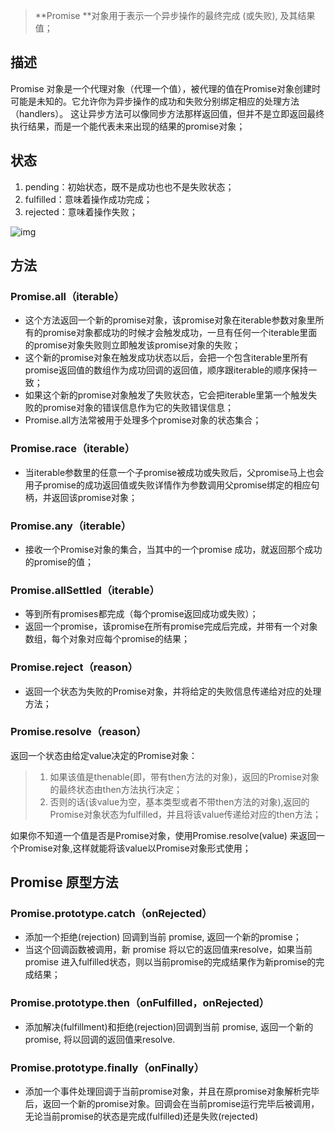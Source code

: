 > **Promise **对象用于表示一个异步操作的最终完成 (或失败), 及其结果值；

## 描述

Promise 对象是一个代理对象（代理一个值），被代理的值在Promise对象创建时可能是未知的。它允许你为异步操作的成功和失败分别绑定相应的处理方法（handlers）。 这让异步方法可以像同步方法那样返回值，但并不是立即返回最终执行结果，而是一个能代表未来出现的结果的promise对象；

## 状态

1. pending：初始状态，既不是成功也也不是失败状态；
2. fulfilled：意味着操作成功完成；
3. rejected：意味着操作失败；

![img](https://mdn.mozillademos.org/files/8633/promises.png)

## 方法

### Promise.all（iterable）

- 这个方法返回一个新的promise对象，该promise对象在iterable参数对象里所有的promise对象都成功的时候才会触发成功，一旦有任何一个iterable里面的promise对象失败则立即触发该promise对象的失败；
- 这个新的promise对象在触发成功状态以后，会把一个包含iterable里所有promise返回值的数组作为成功回调的返回值，顺序跟iterable的顺序保持一致；
- 如果这个新的promise对象触发了失败状态，它会把iterable里第一个触发失败的promise对象的错误信息作为它的失败错误信息；
- Promise.all方法常被用于处理多个promise对象的状态集合；

### Promise.race（iterable）

- 当iterable参数里的任意一个子promise被成功或失败后，父promise马上也会用子promise的成功返回值或失败详情作为参数调用父promise绑定的相应句柄，并返回该promise对象；

### Promise.any（iterable）

- 接收一个Promise对象的集合，当其中的一个promise 成功，就返回那个成功的promise的值；

### Promise.allSettled（iterable）

- 等到所有promises都完成（每个promise返回成功或失败）；
- 返回一个promise，该promise在所有promise完成后完成，并带有一个对象数组，每个对象对应每个promise的结果；

### Promise.reject（reason）

- 返回一个状态为失败的Promise对象，并将给定的失败信息传递给对应的处理方法；

### Promise.resolve（reason）

返回一个状态由给定value决定的Promise对象：

> 1. 如果该值是thenable(即，带有then方法的对象)，返回的Promise对象的最终状态由then方法执行决定；
> 2. 否则的话(该value为空，基本类型或者不带then方法的对象),返回的Promise对象状态为fulfilled，并且将该value传递给对应的then方法；

如果你不知道一个值是否是Promise对象，使用Promise.resolve(value) 来返回一个Promise对象,这样就能将该value以Promise对象形式使用；

## Promise 原型方法

### Promise.prototype.catch（onRejected）

- 添加一个拒绝(rejection) 回调到当前 promise, 返回一个新的promise；
- 当这个回调函数被调用，新 promise 将以它的返回值来resolve，如果当前promise 进入fulfilled状态，则以当前promise的完成结果作为新promise的完成结果；

### Promise.prototype.then（onFulfilled，onRejected）

- 添加解决(fulfillment)和拒绝(rejection)回调到当前 promise, 返回一个新的 promise, 将以回调的返回值来resolve.

### Promise.prototype.finally（onFinally）

- 添加一个事件处理回调于当前promise对象，并且在原promise对象解析完毕后，返回一个新的promise对象。回调会在当前promise运行完毕后被调用，无论当前promise的状态是完成(fulfilled)还是失败(rejected)

